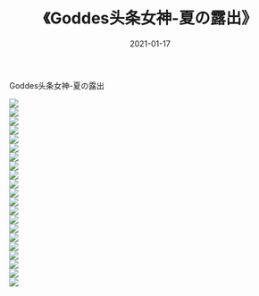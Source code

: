 ﻿---
layout: post
title:  《Goddes头条女神-夏の露出》
date:   2021-01-17
img: http://img.660000.xyz/Sharelink/网络美图/2021/Goddes头条女神-夏の露出/000.jpg
categories: [美女, 清纯, 唯美]
---

Goddes头条女神-夏の露出

  ![](http://img.660000.xyz/Sharelink/网络美图/2021/Goddes头条女神-夏の露出/001.jpg) <br> ![](http://img.660000.xyz/Sharelink/网络美图/2021/Goddes头条女神-夏の露出/002.jpg) <br> ![](http://img.660000.xyz/Sharelink/网络美图/2021/Goddes头条女神-夏の露出/003.jpg) <br> ![](http://img.660000.xyz/Sharelink/网络美图/2021/Goddes头条女神-夏の露出/004.jpg) <br> ![](http://img.660000.xyz/Sharelink/网络美图/2021/Goddes头条女神-夏の露出/005.jpg) <br> ![](http://img.660000.xyz/Sharelink/网络美图/2021/Goddes头条女神-夏の露出/006.jpg) <br> ![](http://img.660000.xyz/Sharelink/网络美图/2021/Goddes头条女神-夏の露出/007.jpg) <br> ![](http://img.660000.xyz/Sharelink/网络美图/2021/Goddes头条女神-夏の露出/008.jpg) <br> ![](http://img.660000.xyz/Sharelink/网络美图/2021/Goddes头条女神-夏の露出/009.jpg) <br> ![](http://img.660000.xyz/Sharelink/网络美图/2021/Goddes头条女神-夏の露出/010.jpg) <br> ![](http://img.660000.xyz/Sharelink/网络美图/2021/Goddes头条女神-夏の露出/011.jpg) <br> ![](http://img.660000.xyz/Sharelink/网络美图/2021/Goddes头条女神-夏の露出/012.jpg) <br> ![](http://img.660000.xyz/Sharelink/网络美图/2021/Goddes头条女神-夏の露出/013.jpg) <br> ![](http://img.660000.xyz/Sharelink/网络美图/2021/Goddes头条女神-夏の露出/014.jpg) <br> ![](http://img.660000.xyz/Sharelink/网络美图/2021/Goddes头条女神-夏の露出/015.jpg) <br> ![](http://img.660000.xyz/Sharelink/网络美图/2021/Goddes头条女神-夏の露出/016.jpg) <br> ![](http://img.660000.xyz/Sharelink/网络美图/2021/Goddes头条女神-夏の露出/017.jpg) <br> ![](http://img.660000.xyz/Sharelink/网络美图/2021/Goddes头条女神-夏の露出/018.jpg) <br> ![](http://img.660000.xyz/Sharelink/网络美图/2021/Goddes头条女神-夏の露出/019.jpg) <br> ![](http://img.660000.xyz/Sharelink/网络美图/2021/Goddes头条女神-夏の露出/020.jpg) <br> ![](http://img.660000.xyz/Sharelink/网络美图/2021/Goddes头条女神-夏の露出/021.jpg) <br>
